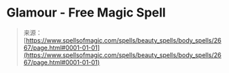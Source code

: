 <!--yml
category: 未分类
date: 2024-06-12 18:36:22
-->

# Glamour - Free Magic Spell

> 来源：[https://www.spellsofmagic.com/spells/beauty_spells/body_spells/2667/page.html#0001-01-01](https://www.spellsofmagic.com/spells/beauty_spells/body_spells/2667/page.html#0001-01-01)